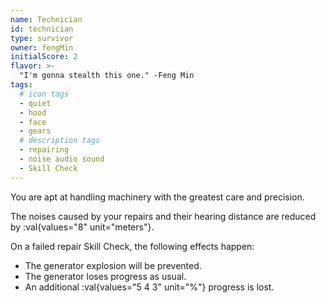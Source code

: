 ```yaml
---
name: Technician
id: technician
type: survivor
owner: fengMin
initialScore: 2
flavor: >-
  "I'm gonna stealth this one." -Feng Min
tags:
  # icon tags
  - quiet
  - hood
  - face
  - gears
  # description tags
  - repairing
  - noise audio sound
  - Skill Check
---
```


You are apt at handling machinery with the greatest care and precision.

The noises caused by your repairs and their hearing distance are reduced by :val{values="8" unit="meters"}.

On a failed repair Skill Check, the following effects happen:

- The generator explosion will be prevented.
- The generator loses progress as usual.
- An additional :val{values="5 4 3" unit="%"} progress is lost.
